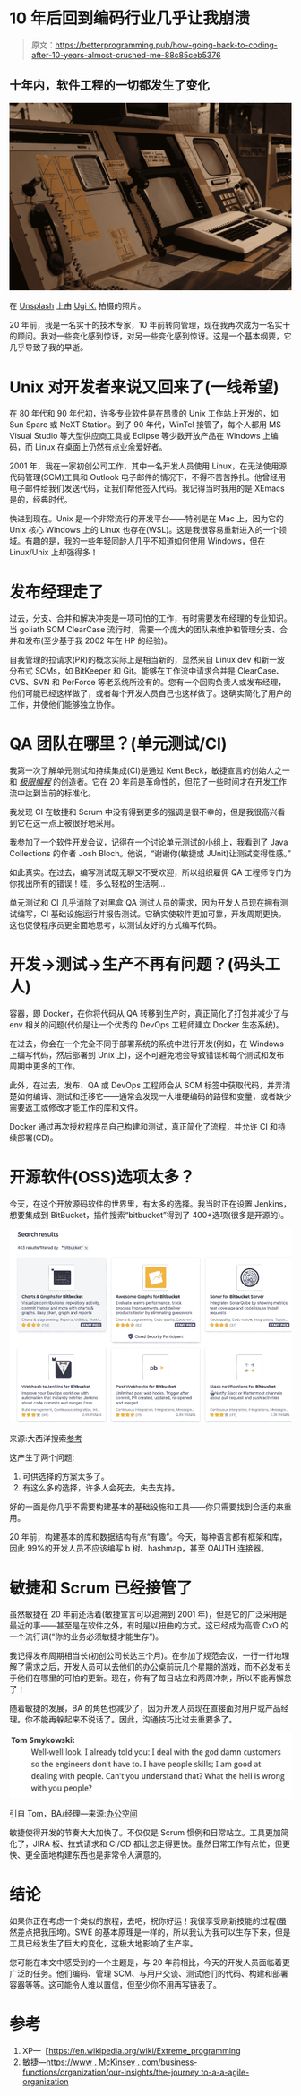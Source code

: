 # 10 年后回到编码行业几乎让我崩溃

> 原文：<https://betterprogramming.pub/how-going-back-to-coding-after-10-years-almost-crushed-me-88c85ceb5376>

## 十年内，软件工程的一切都发生了变化

![](img/2d3159e8f72cd1967214ef764bc996fa.png)

在 [Unsplash](https://unsplash.com?utm_source=medium&utm_medium=referral) 上由 [Ugi K.](https://unsplash.com/@wizzyfx?utm_source=medium&utm_medium=referral) 拍摄的照片。

20 年前，我是一名实干的技术专家，10 年前转向管理，现在我再次成为一名实干的顾问。我对一些变化感到惊讶，对另一些变化感到惊讶。这是一个基本纲要，它几乎导致了我的早逝。

# **Unix 对开发者来说又回来了(一线希望)**

在 80 年代和 90 年代初，许多专业软件是在昂贵的 Unix 工作站上开发的，如 Sun Sparc 或 NeXT Station。到了 90 年代，WinTel 接管了，每个人都用 MS Visual Studio 等大型供应商工具或 Eclipse 等少数开放产品在 Windows 上编码，而 Linux 在桌面上仍然有点业余爱好者。

2001 年，我在一家初创公司工作，其中一名开发人员使用 Linux，在无法使用源代码管理(SCM)工具和 Outlook 电子邮件的情况下，不得不苦苦挣扎。他曾经用电子邮件给我们发送代码，让我们帮他签入代码。我记得当时我用的是 XEmacs 是的，经典时代。

快进到现在。Unix 是一个非常流行的开发平台——特别是在 Mac 上，因为它的 Unix 核心 Windows 上的 Linux 也存在(WSL)。这是我很容易重新进入的一个领域。有趣的是，我的一些年轻同龄人几乎不知道如何使用 Windows，但在 Linux/Unix 上却强得多！

# 发布经理走了

过去，分支、合并和解决冲突是一项可怕的工作，有时需要发布经理的专业知识。当 goliath SCM ClearCase 流行时，需要一个庞大的团队来维护和管理分支、合并和发布(至少基于我 2002 年在 HP 的经验)。

自我管理的拉请求(PR)的概念实际上是相当新的，显然来自 Linux dev 和新一波分布式 SCMs，如 BitKeeper 和 Git。能够在工作流中请求合并是 ClearCase、CVS、SVN 和 PerForce 等老系统所没有的。您有一个回购负责人或发布经理，他们可能已经这样做了，或者每个开发人员自己也这样做了。这确实简化了用户的工作，并使他们能够独立协作。

# QA 团队在哪里？(单元测试/CI)

我第一次了解单元测试和持续集成(CI)是通过 Kent Beck，敏捷宣言的创始人之一和 [*极限编程*](https://en.wikipedia.org/wiki/Extreme_programming) 的创造者。它在 20 年前是革命性的，但花了一些时间才在开发工作流中达到当前的标准化。

我发现 CI 在敏捷和 Scrum 中没有得到更多的强调是很不幸的，但是我很高兴看到它在这一点上被很好地采用。

我参加了一个软件开发会议，记得在一个讨论单元测试的小组上，我看到了 Java Collections 的作者 Josh Bloch。他说，“谢谢你(敏捷或 JUnit)让测试变得性感。”

如此真实。在过去，编写测试既无聊又不受欢迎，所以组织雇佣 QA 工程师专门为你找出所有的错误！哇，多么轻松的生活啊…

单元测试和 CI 几乎消除了对黑盒 QA 测试人员的需求，因为开发人员现在拥有测试编写，CI 基础设施运行并报告测试。它确实使软件更加可靠，开发周期更快。这也促使程序员更全面地思考，以测试友好的方式编写代码。

# 开发->测试->生产不再有问题？(码头工人)

容器，即 Docker，在你将代码从 QA 转移到生产时，真正简化了打包并减少了与 env 相关的问题(代价是让一个优秀的 DevOps 工程师建立 Docker 生态系统)。

在过去，你会在一个完全不同于部署系统的系统中进行开发(例如，在 Windows 上编写代码，然后部署到 Unix 上)，这不可避免地会导致错误和每个测试和发布周期中更多的工作。

此外，在过去，发布、QA 或 DevOps 工程师会从 SCM 标签中获取代码，并弄清楚如何编译、测试和迁移它——通常会发现一大堆硬编码的路径和变量，或者缺少需要返工或修改才能工作的库和文件。

Docker 通过再次授权程序员自己构建和测试，真正简化了流程，并允许 CI 和持续部署(CD)。

# 开源软件(OSS)选项太多？

今天，在这个开放源码软件的世界里，有太多的选择。我当时正在设置 Jenkins，想要集成到 BitBucket，插件搜索“bitbucket”得到了 400+选项(很多是开源的)。

![](img/a39038d85658f447d3ee3d014ea41fd1.png)

来源:大西洋搜索[参考](https://marketplace.atlassian.com/search?query=bitbucket)

这产生了两个问题:

1.  可供选择的方案太多了。
2.  有这么多的选择，许多人会死去，失去支持。

好的一面是你几乎不需要构建基本的基础设施和工具——你只需要找到合适的来重用。

20 年前，构建基本的库和数据结构有点“有趣”。今天，每种语言都有框架和库，因此 99%的开发人员不应该编写 b 树、hashmap，甚至 OAUTH 连接器。

# 敏捷和 Scrum 已经接管了

虽然敏捷在 20 年前还活着(敏捷宣言可以追溯到 2001 年)，但是它的广泛采用是最近的事——甚至是在软件之外，有时是以扭曲的方式。这已经成为高管 CxO 的一个流行词(“你的业务必须敏捷才能生存”)。

我记得发布周期相当长(初创公司长达三个月)。在参加了规范会议，一行一行地理解了需求之后，开发人员可以去他们的办公桌前玩几个星期的游戏，而不必发布关于他们在哪里的可怕的更新。现在，你有了每日站立和两周冲刺，所以不能再懈怠了！

随着敏捷的发展，BA 的角色也减少了，因为开发人员现在直接面对用户或产品经理。你不能再躲起来不说话了。因此，沟通技巧比过去重要多了。

![](img/e60e2ffbf7e5bcc381ef1a3f7840f90a.png)

引自 Tom，BA/经理—来源:[办公空间](https://www.youtube.com/watch?v=RAY27NU1Jog)

敏捷使得开发的节奏大大加快了。不仅仅是 Scrum 惯例和日常站立。工具更加简化了，JIRA 板、拉式请求和 CI/CD 都让您走得更快。虽然日常工作有点忙，但更快、更全面地构建东西也是非常令人满意的。

# 结论

如果你正在考虑一个类似的旅程，去吧，祝你好运！我很享受刷新技能的过程(虽然差点把我压垮)。SWE 的基本原理是一样的，所以我认为我可以生存下来，但是工具已经发生了巨大的变化，这极大地影响了生产率。

您可能在本文中感受到的一个主题是，与 20 年前相比，今天的开发人员面临着更广泛的任务。他们编码、管理 SCM、与用户交谈、测试他们的代码、构建和部署容器等等。这可能令人难以置信，但至少你不用再写链表了。

# 参考

1.  XP—【https://en.wikipedia.org/wiki/Extreme_programming 
2.  敏捷—[https://www . McKinsey . com/business-functions/organization/our-insights/the-journey to-a-a-agile-organization](https://www.mckinsey.com/business-functions/organization/our-insights/the-journey-to-an-agile-organization)